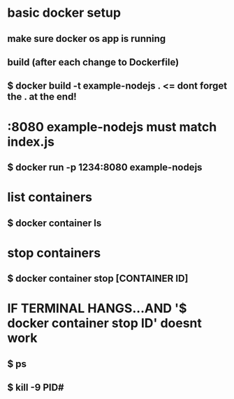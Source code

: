# basic docker setup

## make sure docker os app is running

## build (after each change to Dockerfile)
## $ docker build -t example-nodejs .  <= dont forget the . at the end!

# :8080 example-nodejs must match index.js
## $ docker run -p 1234:8080 example-nodejs

# list containers
## $ docker container ls

# stop containers
## $ docker container stop [CONTAINER ID]

# IF TERMINAL HANGS...AND '$ docker container stop ID' doesnt work
## $ ps
## $ kill -9 PID#